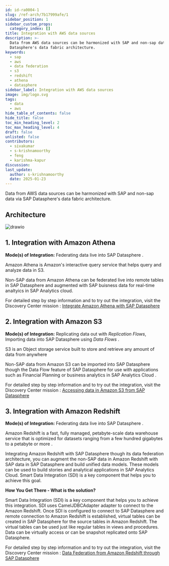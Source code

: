 ```yaml
---
id: id-ra0004-1
slug: /ref-arch/7b17999afe/1
sidebar_position: 1
sidebar_custom_props:
  category_index: []
title: Integration with AWS data sources
description: >-
  Data from AWS data sources can be harmonized with SAP and non-sap data via SAP
  Datasphere's data fabric architecture.
keywords:
  - sap
  - aws
  - data federation
  - s3
  - redshift
  - athena
  - datasphere
sidebar_label: Integration with AWS data sources
image: img/logo.svg
tags:
  - data
  - aws
hide_table_of_contents: false
hide_title: false
toc_min_heading_level: 2
toc_max_heading_level: 4
draft: false
unlisted: false
contributors:
  - sivakumar
  - s-krishnamoorthy
  - feng
  - karishma-kapur
discussion: 
last_update:
  author: s-krishnamoorthy
  date: 2025-01-23
---
```



Data from AWS data sources can be harmonized with SAP and non-sap data via SAP Datasphere's data fabric architecture. 

## Architecture

![drawio](drawio/aws-data-integration.drawio)

## 1. Integration with Amazon Athena  

<b>Mode(s) of Integration:</b> Federating data live into SAP Datasphere .

Amazon Athena is Amazon's interactive query service that helps query and analyze data in S3.

Non-SAP data from Amazon Athena can be federated live into remote tables in SAP Datasphere and augmented with SAP buisness data for real-time analtyics in SAP Analytics cloud.


For detailed step by step information and to try out the integration, visit the Discovery Center mission : [Integrate Amazon Athena with SAP Datasphere](https://discovery-center.cloud.sap/missiondetail/3401/)



## 2. Integration with Amazon S3  

<b>Mode(s) of Integration:</b> Replicating data out with <i>Replication Flows</i>, Importing data into SAP Datasphere using <i>Data Flows</i> .

S3 is an Object storage service built to store and retrieve any amount of data from anywhere

Non-SAP data from Amazon S3 can be imported into SAP Datasphere though the Data Flow feature of SAP Datasphere for use with applications such as Financial Planning or business analytics in SAP Analytics Cloud . 


For detailed step by step information and to try out the integration, visit the Discovery Center mission : [Accessing data in Amazon S3 from SAP Datasphere](https://discovery-center.cloud.sap/missiondetail/3403/)




## 3. Integration with Amazon Redshift 

<b>Mode(s) of Integration:</b> Federating data live into SAP Datasphere .


Amazon Redshift is a fast, fully managed, petabyte-scale data warehouse service that is optimized for datasets ranging from a few hundred gigabytes to a petabyte or more .

 Integrating Amazon Redshift with SAP Datasphere though its data federation architecture, you can augment the non-SAP data in Amazon Redshift with SAP data in SAP Datasphere and build unified data models. These models can be used to build stories and analytical applications in SAP Analytics Cloud. Smart Data Integration (SDI) is a key component that helps you to achieve this goal.


<b>How You Get There - What is the solution? </b>

Smart Data Integration (SDI) is a key component that helps you to achieve this integration. SDI  uses CamelJDBCAdapter adapter to connect to the Amazon Redshift. Once SDI is configured to connect to SAP Datasphere and remote connection to Amazon Redshift is established, virtual tables can be created in SAP Datasphere for the source tables in Amazon Redshift. The virtual tables can be used just like regular tables in views and procedures. Data can be virtually access or can be snapshot replicated onto SAP Datasphere.


For detailed step by step information and to try out the integration, visit the Discovery Center mission : [Data Federation from Amazon Redshift through SAP Datasphere](https://discovery-center.cloud.sap/missiondetail/3406/?tab=overview)